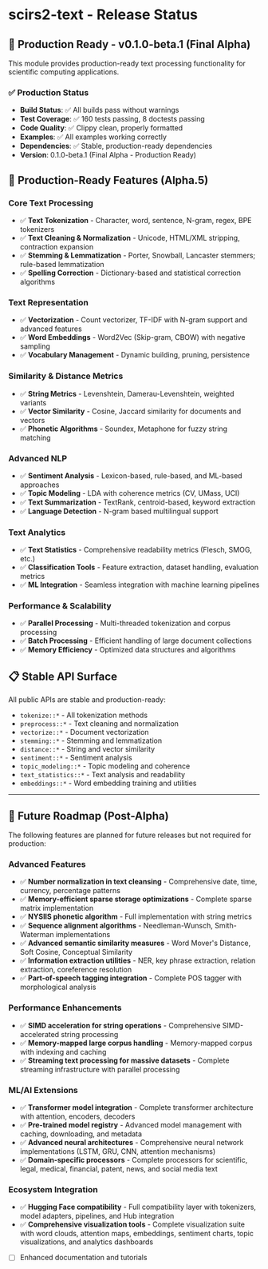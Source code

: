 # scirs2-text - Release Status

## 🚀 Production Ready - v0.1.0-beta.1 (Final Alpha)

This module provides production-ready text processing functionality for scientific computing applications.

### ✅ Production Status
- **Build Status**: ✅ All builds pass without warnings
- **Test Coverage**: ✅ 160 tests passing, 8 doctests passing
- **Code Quality**: ✅ Clippy clean, properly formatted
- **Examples**: ✅ All examples working correctly
- **Dependencies**: ✅ Stable, production-ready dependencies
- **Version**: 0.1.0-beta.1 (Final Alpha - Production Ready)

## 🎯 Production-Ready Features (Alpha.5)

### Core Text Processing
- ✅ **Text Tokenization** - Character, word, sentence, N-gram, regex, BPE tokenizers
- ✅ **Text Cleaning & Normalization** - Unicode, HTML/XML stripping, contraction expansion
- ✅ **Stemming & Lemmatization** - Porter, Snowball, Lancaster stemmers; rule-based lemmatization
- ✅ **Spelling Correction** - Dictionary-based and statistical correction algorithms

### Text Representation
- ✅ **Vectorization** - Count vectorizer, TF-IDF with N-gram support and advanced features
- ✅ **Word Embeddings** - Word2Vec (Skip-gram, CBOW) with negative sampling
- ✅ **Vocabulary Management** - Dynamic building, pruning, persistence

### Similarity & Distance Metrics
- ✅ **String Metrics** - Levenshtein, Damerau-Levenshtein, weighted variants
- ✅ **Vector Similarity** - Cosine, Jaccard similarity for documents and vectors
- ✅ **Phonetic Algorithms** - Soundex, Metaphone for fuzzy string matching

### Advanced NLP
- ✅ **Sentiment Analysis** - Lexicon-based, rule-based, and ML-based approaches
- ✅ **Topic Modeling** - LDA with coherence metrics (CV, UMass, UCI)
- ✅ **Text Summarization** - TextRank, centroid-based, keyword extraction
- ✅ **Language Detection** - N-gram based multilingual support

### Text Analytics
- ✅ **Text Statistics** - Comprehensive readability metrics (Flesch, SMOG, etc.)
- ✅ **Classification Tools** - Feature extraction, dataset handling, evaluation metrics
- ✅ **ML Integration** - Seamless integration with machine learning pipelines

### Performance & Scalability
- ✅ **Parallel Processing** - Multi-threaded tokenization and corpus processing
- ✅ **Batch Processing** - Efficient handling of large document collections
- ✅ **Memory Efficiency** - Optimized data structures and algorithms

## 📋 Stable API Surface

All public APIs are stable and production-ready:
- `tokenize::*` - All tokenization methods
- `preprocess::*` - Text cleaning and normalization
- `vectorize::*` - Document vectorization
- `stemming::*` - Stemming and lemmatization
- `distance::*` - String and vector similarity
- `sentiment::*` - Sentiment analysis
- `topic_modeling::*` - Topic modeling and coherence
- `text_statistics::*` - Text analysis and readability
- `embeddings::*` - Word embedding training and utilities

---

## 🚧 Future Roadmap (Post-Alpha)

The following features are planned for future releases but not required for production:

### Advanced Features
- ✅ **Number normalization in text cleansing** - Comprehensive date, time, currency, percentage patterns
- ✅ **Memory-efficient sparse storage optimizations** - Complete sparse matrix implementation
- ✅ **NYSIIS phonetic algorithm** - Full implementation with string metrics
- ✅ **Sequence alignment algorithms** - Needleman-Wunsch, Smith-Waterman implementations
- ✅ **Advanced semantic similarity measures** - Word Mover's Distance, Soft Cosine, Conceptual Similarity
- ✅ **Information extraction utilities** - NER, key phrase extraction, relation extraction, coreference resolution
- ✅ **Part-of-speech tagging integration** - Complete POS tagger with morphological analysis

### Performance Enhancements  
- ✅ **SIMD acceleration for string operations** - Comprehensive SIMD-accelerated string processing
- ✅ **Memory-mapped large corpus handling** - Memory-mapped corpus with indexing and caching
- ✅ **Streaming text processing for massive datasets** - Complete streaming infrastructure with parallel processing

### ML/AI Extensions
- ✅ **Transformer model integration** - Complete transformer architecture with attention, encoders, decoders
- ✅ **Pre-trained model registry** - Advanced model management with caching, downloading, and metadata
- ✅ **Advanced neural architectures** - Comprehensive neural network implementations (LSTM, GRU, CNN, attention mechanisms)
- ✅ **Domain-specific processors** - Complete processors for scientific, legal, medical, financial, patent, news, and social media text

### Ecosystem Integration
- ✅ **Hugging Face compatibility** - Full compatibility layer with tokenizers, model adapters, pipelines, and Hub integration
- ✅ **Comprehensive visualization tools** - Complete visualization suite with word clouds, attention maps, embeddings, sentiment charts, topic visualizations, and analytics dashboards
- [ ] Enhanced documentation and tutorials